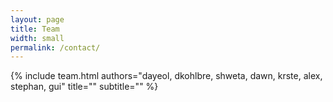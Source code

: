 ```yaml
---
layout: page
title: Team
width: small
permalink: /contact/
---
```


{% include team.html authors="dayeol, dkohlbre, shweta, dawn, krste, alex, stephan, gui" title="" subtitle="" %}
